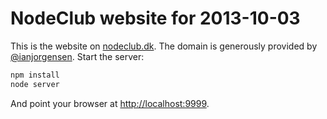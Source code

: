 # NodeClub website for 2013-10-03

This is the website on [nodeclub.dk](http://nodeclub.dk/). The domain is generously provided by [@ianjorgensen](https://twitter.com/ianjorgensen). Start the server:

```bash
npm install
node server
```

And point your browser at <http://localhost:9999>.

